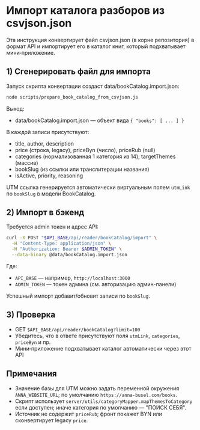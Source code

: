 # Импорт каталога разборов из csvjson.json

Эта инструкция конвертирует файл csvjson.json (в корне репозитория) в формат API и импортирует его в каталог книг, который подхватывает мини‑приложение.

## 1) Сгенерировать файл для импорта

Запуск скрипта конвертации создаст data/bookCatalog.import.json:

```bash
node scripts/prepare_book_catalog_from_csvjson.js
```

Выход:
- data/bookCatalog.import.json — объект вида `{ "books": [ ... ] }`

В каждой записи присутствуют:
- title, author, description
- price (строка, legacy), priceByn (число), priceRub (null)
- categories (нормализованная 1 категория из 14), targetThemes (массив)
- bookSlug (из ссылки или транслитерации названия)
- isActive, priority, reasoning

UTM ссылка генерируется автоматически виртуальным полем `utmLink` по `bookSlug` в модели BookCatalog.

## 2) Импорт в бэкенд

Требуется admin токен и адрес API:

```bash
curl -X POST "$API_BASE/api/reader/bookCatalog/import" \
  -H "Content-Type: application/json" \
  -H "Authorization: Bearer $ADMIN_TOKEN" \
  --data-binary @data/bookCatalog.import.json
```

Где:
- `API_BASE` — например, `http://localhost:3000`
- `ADMIN_TOKEN` — токен админа (см. авторизацию админ-панели)

Успешный импорт добавит/обновит записи по `bookSlug`.

## 3) Проверка

- GET `$API_BASE/api/reader/bookCatalog?limit=100`
- Убедитесь, что в ответе присутствуют поля `utmLink`, `categories`, `priceByn` и пр.
- Мини‑приложение подхватывает каталог автоматически через этот API

## Примечания
- Значение базы для UTM можно задать переменной окружения `ANNA_WEBSITE_URL`; по умолчанию `https://anna-busel.com/books`.
- Скрипт использует `server/utils/categoryMapper.mapThemesToCategory` если доступен; иначе категория по умолчанию — "ПОИСК СЕБЯ".
- Источник не содержит `priceRub`; фронт покажет BYN или сконвертирует legacy `price`.
